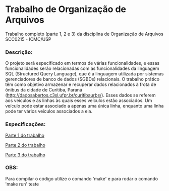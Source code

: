# Trabalho de Organização de Arquivos
Trabalho completo (parte 1, 2 e 3) da disciplina de Organização de Arquivos SCC0215 - ICMC/USP

### Descrição:
O projeto será especificado em termos de várias funcionalidades, e essas funcionalidades serão relacionadas com as funcionalidades da linguagem SQL (Structured Query Language), que é a linguagem utilizada por sistemas gerenciadores de banco de dados (SGBDs) relacionais. O trabalho prático têm como objetivo armazenar e recuperar dados relacionados à frota de ônibus da cidade de Curitiba, Paraná (http://dadosabertos.c3sl.ufpr.br/curitibaurbs/). Esses dados se referem aos veículos e às linhas às quais esses veículos estão associados. Um veículo pode estar associado a apenas uma única linha, enquanto uma linha pode ter vários veículos associados a ela.

### Especificações:
  [Parte 1 do trabalho](http://wiki.icmc.usp.br/images/2/2d/SCC0215012021trabalho01c.pdf)
  
  [Parte 2 do trabalho](http://wiki.icmc.usp.br/images/f/f1/SCC0215012021trabalho02.pdf)
  
  [Parte 3 do trabalho](http://wiki.icmc.usp.br/images/3/35/SCC0215012021trabalho03a.pdf)
  
### OBS:
  Para compilar o código utilize o comando 'make' e para rodar o comando 'make run'
  teste
